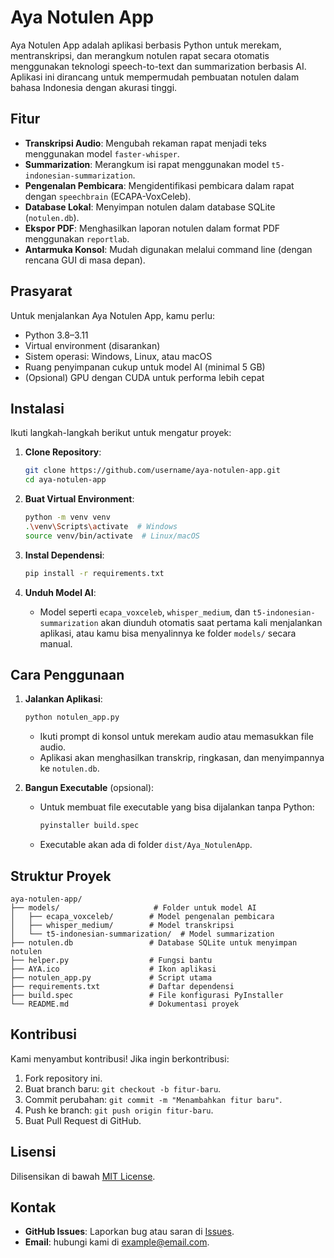 # Aya Notulen App

Aya Notulen App adalah aplikasi berbasis Python untuk merekam, mentranskripsi, dan merangkum notulen rapat secara otomatis menggunakan teknologi speech-to-text dan summarization berbasis AI. Aplikasi ini dirancang untuk mempermudah pembuatan notulen dalam bahasa Indonesia dengan akurasi tinggi.

## Fitur
- **Transkripsi Audio**: Mengubah rekaman rapat menjadi teks menggunakan model `faster-whisper`.
- **Summarization**: Merangkum isi rapat menggunakan model `t5-indonesian-summarization`.
- **Pengenalan Pembicara**: Mengidentifikasi pembicara dalam rapat dengan `speechbrain` (ECAPA-VoxCeleb).
- **Database Lokal**: Menyimpan notulen dalam database SQLite (`notulen.db`).
- **Ekspor PDF**: Menghasilkan laporan notulen dalam format PDF menggunakan `reportlab`.
- **Antarmuka Konsol**: Mudah digunakan melalui command line (dengan rencana GUI di masa depan).

## Prasyarat
Untuk menjalankan Aya Notulen App, kamu perlu:
- Python 3.8–3.11
- Virtual environment (disarankan)
- Sistem operasi: Windows, Linux, atau macOS
- Ruang penyimpanan cukup untuk model AI (minimal 5 GB)
- (Opsional) GPU dengan CUDA untuk performa lebih cepat

## Instalasi
Ikuti langkah-langkah berikut untuk mengatur proyek:

1. **Clone Repository**:
   ```bash
   git clone https://github.com/username/aya-notulen-app.git
   cd aya-notulen-app
   ```

2. **Buat Virtual Environment**:
   ```bash
   python -m venv venv
   .\venv\Scripts\activate  # Windows
   source venv/bin/activate  # Linux/macOS
   ```

3. **Instal Dependensi**:
   ```bash
   pip install -r requirements.txt
   ```

4. **Unduh Model AI**:
   - Model seperti `ecapa_voxceleb`, `whisper_medium`, dan `t5-indonesian-summarization` akan diunduh otomatis saat pertama kali menjalankan aplikasi, atau kamu bisa menyalinnya ke folder `models/` secara manual.

## Cara Penggunaan
1. **Jalankan Aplikasi**:
   ```bash
   python notulen_app.py
   ```
   - Ikuti prompt di konsol untuk merekam audio atau memasukkan file audio.
   - Aplikasi akan menghasilkan transkrip, ringkasan, dan menyimpannya ke `notulen.db`.

2. **Bangun Executable** (opsional):
   - Untuk membuat file executable yang bisa dijalankan tanpa Python:
     ```bash
     pyinstaller build.spec
     ```
   - Executable akan ada di folder `dist/Aya_NotulenApp`.

## Struktur Proyek
```
aya-notulen-app/
├── models/                     # Folder untuk model AI
│   ├── ecapa_voxceleb/        # Model pengenalan pembicara
│   ├── whisper_medium/        # Model transkripsi
│   └── t5-indonesian-summarization/  # Model summarization
├── notulen.db                 # Database SQLite untuk menyimpan notulen
├── helper.py                  # Fungsi bantu
├── AYA.ico                    # Ikon aplikasi
├── notulen_app.py             # Script utama
├── requirements.txt           # Daftar dependensi
├── build.spec                 # File konfigurasi PyInstaller
└── README.md                  # Dokumentasi proyek
```

## Kontribusi
Kami menyambut kontribusi! Jika ingin berkontribusi:
1. Fork repository ini.
2. Buat branch baru: `git checkout -b fitur-baru`.
3. Commit perubahan: `git commit -m "Menambahkan fitur baru"`.
4. Push ke branch: `git push origin fitur-baru`.
5. Buat Pull Request di GitHub.

## Lisensi
Dilisensikan di bawah [MIT License](LICENSE).

## Kontak
- **GitHub Issues**: Laporkan bug atau saran di [Issues](https://github.com/username/aya-notulen-app/issues).
- **Email**: hubungi kami di example@email.com.